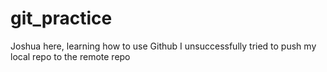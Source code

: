 # git_practice
Joshua here, learning how to use Github
I unsuccessfully tried to push my local repo to the remote repo
